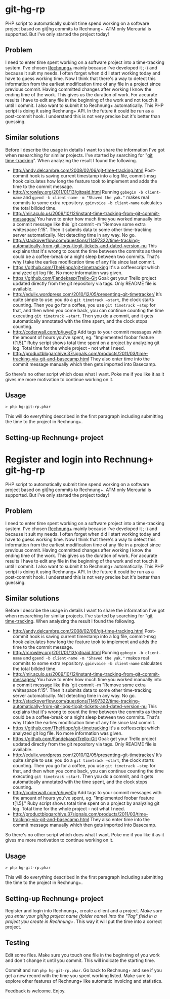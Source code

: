 git-hg-rp
=========

PHP script to automatically submit time spend working on a software project based on git|hg commits to Rechnung+.
ATM only Mercurial is supported. But I've only started the project today!

Problem
-------

I need to enter time spent working on a software project into a time-tracking system. 
I've chosen [Rechnung+](http://rechnung-plus.de) mainly because I've developed it ;-) and because it suit my needs.
I often forget when did I start working today and have to guess working time. Now I think that there's a way to 
detect this information from the earliest modification time of any file in a project since previous commit.
Having committed changes after working I know the ending time of the work. This gives us the duration of work.
For accurate results I have to edit any file in the beginning of the work and not touch it until I commit.
I also want to submit it to Rechnung+ automatically. This PHP script is doing it using Rechnung+ API.
In the future it could be run as a post-commit hook.
I understand this is not very precise but it's better than guessing.

Similar solutions
-----------------

Before I describe the usage in details I want to share the information I've got when researching for similar projects. 
I've started by searching for "[git time-tracking](https://www.google.de/webhp?q=git%20time-tracking)". 
When analyzing the result I found the following.

* http://andy.delcambre.com/2008/02/06/git-time-tracking.html
  Post-commit hook is saving current timestamp into a log file, 
  commit-msg hook calculates how long the feature took to implement and adds the time to the commit message.
* http://rcrowley.org/2011/01/13/gitpaid.html
  Running `gpbegin -b client-name` and `gpend -b client-name -m "Shaved the yak."` makes real commits to some extra
  repository. `gpinvoice -b client-name` calculates the total billded time.
* http://mir.aculo.us/2009/10/12/instant-time-tracking-from-git-commit-messages/
  You have to enter how much time you worked manually into a commit message like this 
  `git commit -m "Remove some extra whitespace f:15". Then it submits data to some other time-tracking server
  automatically. Not detecting time in any way. No go.
* http://stackoverflow.com/questions/11497322/time-tracking-automatically-from-git-logs-ticgit-tickets-and-dated-version-nu
  This explains that it's wrong to count the time between the commits as there could be a coffee-break or
  a night sleep between two commits. That's why I take the earlies modification time of any file since last commit.
* https://github.com/TheHippo/git-timetracking
  It's a coffeescript which analyzed git log file. No more information was given.
* https://github.com/Fandekasp/Trello-Git
  Goal: get your Trello project updated directly from the git repository via tags. Only README file is available.
* http://edulix.wordpress.com/2010/12/05/presenting-git-timetracker/
  It’s quite simple to use: you do a `git timetrack –start`, the clock starts counting. 
  Then you go for a coffee, you use `git timetrack –stop` for that, and then when you come back, 
  you can continue counting the time executing `git timetrack –start`. 
  Then you do a commit, and it gets automatically annotated with the time spent, and the clock stops counting.
* http://coderwall.com/p/iuye0g
  Add tags to your commit messages with the amount of hours you've spent, eg. "Implemented foobar feature t[1.5]."
  Ruby script shows total time spent on a project by analyzing git log. Total time for the whole project - not what I need.
* http://productblogarchive.37signals.com/products/2011/03/time-tracking-via-git-and-basecamp.html
  They also enter time into the commit message manually which then gets imported into Basecamp.

So there's no other script which does what I want. Poke me if you like it as it gives me more motivation to continue
working on it.

## Usage

    > php hg-git-rp.phar
    
This will do everything described in the first paragraph including submitting the time to the project in Rechnung+.

## Setting-up Rechnung+ project

Register and login into Rechnung+ git-hg-rp
=========

PHP script to automatically submit time spend working on a software project based on git|hg commits to Rechnung+.
ATM only Mercurial is supported. But I've only started the project today!

Problem
-------

I need to enter time spent working on a software project into a time-tracking system. 
I've chosen [Rechnung+](http://rechnung-plus.de) mainly because I've developed it ;-) and because it suit my needs.
I often forget when did I start working today and have to guess working time. Now I think that there's a way to 
detect this information from the earliest modification time of any file in a project since previous commit.
Having committed changes after working I know the ending time of the work. This gives us the duration of work.
For accurate results I have to edit any file in the beginning of the work and not touch it until I commit.
I also want to submit it to Rechnung+ automatically. This PHP script is doing it using Rechnung+ API.
In the future it could be run as a post-commit hook.
I understand this is not very precise but it's better than guessing.

Similar solutions
-----------------

Before I describe the usage in details I want to share the information I've got when researching for similar projects. 
I've started by searching for "[git time-tracking](https://www.google.de/webhp?q=git%20time-tracking). 
When analyzing the result I found the following.

* http://andy.delcambre.com/2008/02/06/git-time-tracking.html
  Post-commit hook is saving current timestamp into a log file, 
  commit-msg hook calculates how long the feature took to implement and adds the time to the commit message.
* http://rcrowley.org/2011/01/13/gitpaid.html
  Running `gpbegin -b client-name` and `gpend -b client-name -m "Shaved the yak."` makes real commits to some extra
  repository. `gpinvoice -b client-name` calculates the total billded time.
* http://mir.aculo.us/2009/10/12/instant-time-tracking-from-git-commit-messages/
  You have to enter how much time you worked manually into a commit message like this 
  `git commit -m "Remove some extra whitespace f:15". Then it submits data to some other time-tracking server
  automatically. Not detecting time in any way. No go.
* http://stackoverflow.com/questions/11497322/time-tracking-automatically-from-git-logs-ticgit-tickets-and-dated-version-nu
  This explains that it's wrong to count the time between the commits as there could be a coffee-break or
  a night sleep between two commits. That's why I take the earlies modification time of any file since last commit.
* https://github.com/TheHippo/git-timetracking
  It's a coffeescript which analyzed git log file. No more information was given.
* https://github.com/Fandekasp/Trello-Git
  Goal: get your Trello project updated directly from the git repository via tags. Only README file is available.
* http://edulix.wordpress.com/2010/12/05/presenting-git-timetracker/
  It’s quite simple to use: you do a `git timetrack –start`, the clock starts counting. 
  Then you go for a coffee, you use `git timetrack –stop` for that, and then when you come back, 
  you can continue counting the time executing `git timetrack –start`. 
  Then you do a commit, and it gets automatically annotated with the time spent, and the clock stops counting.
* http://coderwall.com/p/iuye0g
  Add tags to your commit messages with the amount of hours you've spent, eg. "Implemented foobar feature t[1.5]."
  Ruby script shows total time spent on a project by analyzing git log. Total time for the whole project - not what I need.
* http://productblogarchive.37signals.com/products/2011/03/time-tracking-via-git-and-basecamp.html
  They also enter time into the commit message manually which then gets imported into Basecamp.

So there's no other script which does what I want. Poke me if you like it as it gives me more motivation to continue
working on it.

## Usage

    > php hg-git-rp.phar
    
This will do everything described in the first paragraph including submitting the time to the project in Rechnung+.

## Setting-up Rechnung+ project

Register and login into Rechnung+, create a client and a project. *Make sure you enter your git|hg project name
(folder name) into the "Tag" field in a project you create in Rechnung+*. This way it will put the time into a
correct project.

## Testing

Edit some files. Make sure you touch one file in the beginning of you work and don't change it until you commit.
This will indicate the starting time.

Commit and run `php hg-git-rp.phar`. Go back to Rechnung+ and see if you get a new record with the time you spent
working listed. Make sure to explore other features of Rechnung+ like automatic invoicing and statistics.

Feedback is welcome. Enjoy.